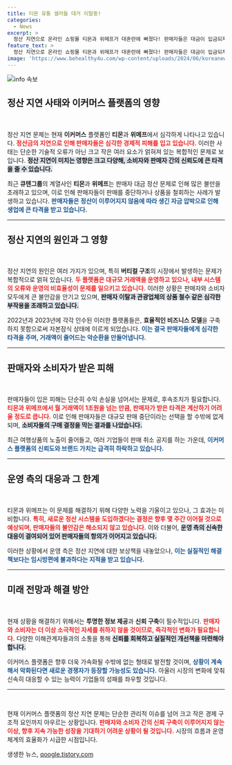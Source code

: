 ```yaml
---
title: 티몬 유통 셀러들 대거 이탈중!
categories:
  - News
excerpt: >
  정산 지연으로 온라인 쇼핑몰 티몬과 위메프가 대혼란에 빠졌다! 판매자들은 대금이 입금되지 않는다며 항의하고, 일부는 제품 판매를 중단하고 있다. 피해 확산 속, 거래액 1조원의 이커머스 시장이 흔들리고 있다.
feature_text: >
  정산 지연으로 온라인 쇼핑몰 티몬과 위메프가 대혼란에 빠졌다! 판매자들은 대금이 입금되지 않는다며 항의하고, 일부는 제품 판매를 중단하고 있다. 피해 확산 속, 거래액 1조원의 이커머스 시장이 흔들리고 있다.
image: 'https://www.behealthy4u.com/wp-content/uploads/2024/06/koreanews.jpg'
---
```


<p><img src="https://www.behealthy4u.com/wp-content/uploads/2024/06/koreanews.jpg" alt="info 속보" /></p>

<h2 data-ke-size="size26">정산 지연 사태와 이커머스 플랫폼의 영향</h2>

<p data-ke-size="size16">&nbsp;</p>

<p>정산 지연 문제는 현재 <strong>이커머스</strong> 플랫폼인 <strong>티몬</strong>과 <strong>위메프</strong>에서 심각하게 나타나고 있습니다. <b><span style="color: #ee2323;">정산금의 지연으로 인해 판매자들은 심각한 경제적 피해를 입고 있습니다.</span></b> 이러한 사태는 단순한 기술적 오류가 아닌 크고 작은 여러 요소가 얽혀져 있는 복합적인 문제로 보입니다. <b><span style="background-color: #21538527;">정산 지연이 미치는 영향은 크고 다양해, 소비자와 판매자 간의 신뢰도에 큰 타격을 줄 수 있습니다.</span></b> </p>

<p>최근 <strong>큐텐그룹</strong>의 계열사인 <strong>티몬</strong>과 <strong>위메프</strong>는 판매자 대금 정산 문제로 인해 많은 불만을 초래하고 있으며, 이로 인해 판매자들이 판매를 중단하거나 상품을 철회하는 사례가 발생하고 있습니다. <b><span style="color: #1a5490;">판매자들은 정산이 이루어지지 않음에 따라 생긴 자금 압박으로 인해 생업에 큰 타격을 받고 있습니다.</span></b> </p>

<hr />

<h2 data-ke-size="size26">정산 지연의 원인과 그 영향</h2>

<p data-ke-size="size16">&nbsp;</p>

<p>정산 지연의 원인은 여러 가지가 있으며, 특히 <strong>버티컬 구조</strong>의 시장에서 발생하는 문제가 복합적으로 얽혀 있습니다. <b><span style="color: #ee2323;">두 플랫폼은 대규모 거래액을 운영하고 있으나, 내부 시스템의 오류와 운영의 비효율성이 문제를 일으키고 있습니다.</span></b> 이러한 상황은 판매자와 소비자 모두에게 큰 불안감을 안기고 있으며, <b><span style="background-color: #21538527;">판매자 이탈과 관광업체의 상품 철수 같은 심각한 부작용을 초래하고 있습니다.</span></b> </p>

<p>2022년과 2023년에 각각 인수된 이러한 플랫폼들은, <strong>효율적인 비즈니스 모델</strong>을 구축하지 못함으로써 자본잠식 상태에 이르게 되었습니다. <b><span style="color: #1a5490;">이는 결국 판매자들에게 심각한 타격을 주며, 거래액이 줄어드는 악순환을 만들어냅니다.</span></b> </p>

<hr />

<h2 data-ke-size="size26">판매자와 소비자가 받은 피해</h2>

<p data-ke-size="size16">&nbsp;</p>

<p>판매자들이 입은 피해는 단순히 수익 손실을 넘어서는 문제로, 후속조치가 필요합니다. <b><span style="color: #ee2323;">티몬과 위메프에서 월 거래액이 1조원을 넘는 만큼, 판매자가 받은 타격은 계산하기 어려울 정도로 큽니다.</span></b> 이로 인해 판매자들은 대규모 판매 중단이라는 선택을 할 수밖에 없게 되며, <b><span style="background-color: #21538527;">소비자들의 구매 결정을 막는 결과를 나았습니다.</span></b> </p>

<p>최근 여행상품의 노출이 줄어들고, 여러 기업들이 판매 취소 공지를 하는 가운데, <b><span style="color: #1a5490;">이커머스 플랫폼의 신뢰도와 브랜드 가치는 급격히 하락하고 있습니다.</span></b> </p>

<hr />

<h2 data-ke-size="size26">운영 측의 대응과 그 한계</h2>

<p data-ke-size="size16">&nbsp;</p>

<p>티몬과 위메프는 이 문제를 해결하기 위해 다양한 노력을 기울이고 있으나, 그 효과는 미비합니다. <b><span style="color: #ee2323;">특히, 새로운 정산 시스템을 도입하겠다는 결정은 향후 몇 주간 이어질 것으로 예상되며, 판매자들의 불안감은 해소되지 않고 있습니다.</span></b> 이와 더불어, <b><span style="background-color: #21538527;">운영 측의 신속한 대응이 결여되어 있어 판매자들의 항의가 이어지고 있습니다.</span></b> </p>

<p>이러한 상황에서 운영 측은 정산 지연에 대한 보상책을 내놓았으나, <b><span style="color: #1a5490;">이는 실질적인 해결책보다는 임시방편에 불과하다는 지적을 받고 있습니다.</span></b> </p>

<hr />

<h2 data-ke-size="size26">미래 전망과 해결 방안</h2>

<p data-ke-size="size16">&nbsp;</p>

<p>현재 상황을 해결하기 위해서는 <strong>투명한 정보 제공</strong>과 <strong>신뢰 구축</strong>이 필수적입니다. <b><span style="color: #ee2323;">판매자와 소비자는 더 이상 소극적인 자세를 취하지 않을 것이므로, 즉각적인 변화가 필요합니다.</span></b> 다양한 이해관계자들과의 소통을 통해 <b><span style="background-color: #21538527;">신뢰를 회복하고 실질적인 개선책을 마련해야 합니다.</span></b> </p>

<p>이커머스 플랫폼은 향후 더욱 가속화될 수밖에 없는 형태로 발전할 것이며, <b><span style="color: #1a5490;">상황이 계속해서 악화된다면 새로운 경쟁자가 등장할 가능성도 있습니다.</span></b> 아울러 시장의 변화에 맞춰 신속히 대응할 수 있는 능력이 기업들의 성패를 좌우할 것입니다. </p>

<hr />

<p data-ke-size="size16">&nbsp;</p>

<p>현재 이커머스 플랫폼의 정산 지연 문제는 단순한 관리적 이슈를 넘어 크고 작은 경제 구조적 요인까지 아우르는 상황입니다. <b><span style="color: #ee2323;">판매자와 소비자 간의 신뢰 구축이 이루어지지 않는 이상, 향후 지속 가능한 성장을 기대하기 어려운 상황이 될 것입니다.</span></b> 시장의 흐름과 운영체계의 효율화가 시급한 시점입니다.</p>
생생한 뉴스, <a href="https://qoogle.tistory.com" rel="dofollow">qoogle.tistory.com</a>


